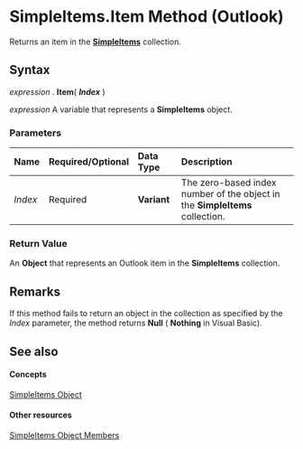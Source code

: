 
# SimpleItems.Item Method (Outlook)

Returns an item in the  **[SimpleItems](b929ae28-fe5f-607e-37b5-ed6a304d4896.md)** collection.


## Syntax

 _expression_ . **Item**( **_Index_** )

 _expression_ A variable that represents a **SimpleItems** object.


### Parameters



|**Name**|**Required/Optional**|**Data Type**|**Description**|
|:-----|:-----|:-----|:-----|
| _Index_|Required| **Variant**|The zero-based index number of the object in the  **SimpleItems** collection.|

### Return Value

An  **Object** that represents an Outlook item in the **SimpleItems** collection.


## Remarks

If this method fails to return an object in the collection as specified by the  _Index_ parameter, the method returns **Null** ( **Nothing** in Visual Basic).


## See also


#### Concepts


[SimpleItems Object](b929ae28-fe5f-607e-37b5-ed6a304d4896.md)
#### Other resources


[SimpleItems Object Members](1e423ee9-10cd-e886-a311-792e22412391.md)
